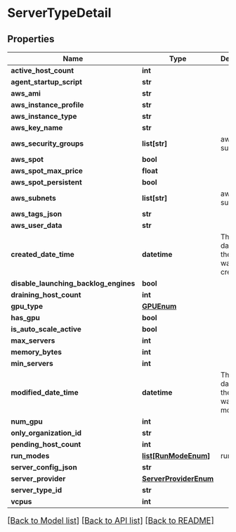 # ServerTypeDetail

## Properties
Name | Type | Description | Notes
------------ | ------------- | ------------- | -------------
**active_host_count** | **int** |  | [optional] 
**agent_startup_script** | **str** |  | [optional] 
**aws_ami** | **str** |  | [optional] 
**aws_instance_profile** | **str** |  | [optional] 
**aws_instance_type** | **str** |  | [optional] 
**aws_key_name** | **str** |  | [optional] 
**aws_security_groups** | **list[str]** | aws subnets | [optional] 
**aws_spot** | **bool** |  | [optional] 
**aws_spot_max_price** | **float** |  | [optional] 
**aws_spot_persistent** | **bool** |  | [optional] 
**aws_subnets** | **list[str]** | aws subnets | [optional] 
**aws_tags_json** | **str** |  | [optional] 
**aws_user_data** | **str** |  | [optional] 
**created_date_time** | **datetime** | This is the datetime the core was created | [optional] 
**disable_launching_backlog_engines** | **bool** |  | [optional] 
**draining_host_count** | **int** |  | [optional] 
**gpu_type** | [**GPUEnum**](GPUEnum.md) |  | [optional] 
**has_gpu** | **bool** |  | [optional] 
**is_auto_scale_active** | **bool** |  | [optional] 
**max_servers** | **int** |  | [optional] 
**memory_bytes** | **int** |  | [optional] 
**min_servers** | **int** |  | [optional] 
**modified_date_time** | **datetime** | This is the datetime the core was last modified. | [optional] 
**num_gpu** | **int** |  | [optional] 
**only_organization_id** | **str** |  | [optional] 
**pending_host_count** | **int** |  | [optional] 
**run_modes** | [**list[RunModeEnum]**](RunModeEnum.md) | run modes | [optional] 
**server_config_json** | **str** |  | [optional] 
**server_provider** | [**ServerProviderEnum**](ServerProviderEnum.md) |  | [optional] 
**server_type_id** | **str** |  | [optional] 
**vcpus** | **int** |  | [optional] 

[[Back to Model list]](../README.md#documentation-for-models) [[Back to API list]](../README.md#documentation-for-api-endpoints) [[Back to README]](../README.md)

<style>
     p, ul, ol, li { font-size: 18px !important;}
</style>


